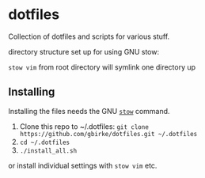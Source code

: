 # dotfiles

Collection of dotfiles and scripts for various stuff.

directory structure set up for using GNU stow:

`stow vim` from root directory will symlink one directory up

## Installing

Installing the files needs the GNU [`stow`](http://www.gnu.org/software/stow/) command.

1. Clone this repo to ~/.dotfiles:
  `git clone https://github.com/gbirke/dotfiles.git ~/.dotfiles`
2. `cd ~/.dotfiles`
3. `./install_all.sh`

or install individual settings with `stow vim` etc.

